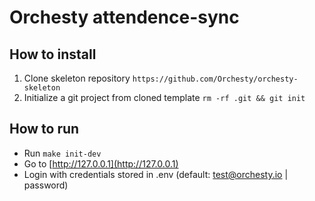 # Orchesty attendence-sync

## How to install
1. Clone skeleton repository `https://github.com/Orchesty/orchesty-skeleton`
2. Initialize a git project from cloned template `rm -rf .git && git init`

## How to run
- Run `make init-dev`
- Go to [http://127.0.0.1](http://127.0.0.1)
- Login with credentials stored in .env (default: test@orchesty.io | password)
